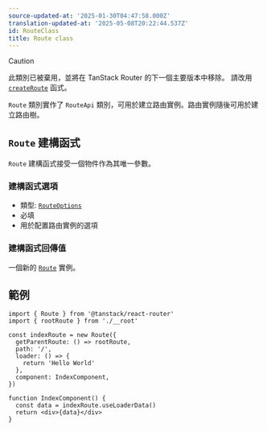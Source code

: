 ```yaml
---
source-updated-at: '2025-01-30T04:47:58.000Z'
translation-updated-at: '2025-05-08T20:22:44.537Z'
id: RouteClass
title: Route class
---
```


> [!CAUTION]
> 此類別已被棄用，並將在 TanStack Router 的下一個主要版本中移除。
> 請改用 [`createRoute`](./createRouteFunction.md) 函式。

`Route` 類別實作了 `RouteApi` 類別，可用於建立路由實例。路由實例隨後可用於建立路由樹。

## `Route` 建構函式

`Route` 建構函式接受一個物件作為其唯一參數。

### 建構函式選項

- 類型: [`RouteOptions`](./RouteOptionsType.md)
- 必填
- 用於配置路由實例的選項

### 建構函式回傳值

一個新的 [`Route`](./RouteType.md) 實例。

## 範例

```tsx
import { Route } from '@tanstack/react-router'
import { rootRoute } from './__root'

const indexRoute = new Route({
  getParentRoute: () => rootRoute,
  path: '/',
  loader: () => {
    return 'Hello World'
  },
  component: IndexComponent,
})

function IndexComponent() {
  const data = indexRoute.useLoaderData()
  return <div>{data}</div>
}
```
